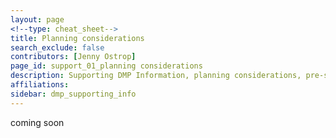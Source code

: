 ```yaml
---
layout: page
<!--type: cheat_sheet-->
title: Planning considerations
search_exclude: false
contributors: [Jenny Ostrop]
page_id: support_01_planning considerations
description: Supporting DMP Information, planning considerations, pre-start, before you start
affiliations:
sidebar: dmp_supporting_info
---
```


coming soon